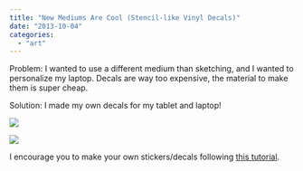 ```yaml
---
title: "New Mediums Are Cool (Stencil-like Vinyl Decals)"
date: "2013-10-04"
categories: 
  - "art"
---
```


Problem: I wanted to use a different medium than sketching, and I wanted to personalize my laptop. Decals are way too expensive, the material to make them is super cheap.

Solution: I made my own decals for my tablet and laptop!

[![](/wp-content/uploads/2013/10/2013-10-03-19.26.32.jpg)](/wp-content/uploads/2013/10/2013-10-03-19.26.32.jpg)

[![](/wp-content/uploads/2013/10/2013-10-04-01.13.39.png)](/wp-content/uploads/2013/10/2013-10-04-01.13.39.png)

I encourage you to make your own stickers/decals following [this tutorial](http://www.instructables.com/id/DIY-Laptop-Stencil/).
